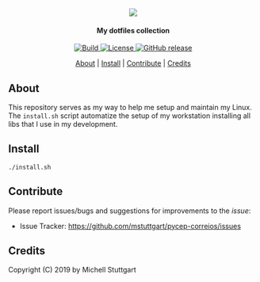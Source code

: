 <p align="center">
  <br>
  <a href="https://github.com/mstuttgart/dotfiles">
  <img src="https://emojipedia-us.s3.dualstack.us-west-1.amazonaws.com/thumbs/160/emojione/178/robot-face_1f916.png"></a>
</p>

<h4 align="center">My dotfiles collection</h4>

<p align="center">
  <a href="https://travis-ci.org/mstuttgart/dotfiles">
    <img src="https://img.shields.io/travis/mstuttgart/dotfiles/master.svg?style=flat-square" alt="Build">
  </a>
  <a href="https://github.com/mstuttgart/dotfiles/blob/master/LICENSE">
    <img src="https://img.shields.io/github/license/mstuttgart/dotfiles.svg?style=flat-square" alt="License">
  </a>
 <a href="https://github.com/mstuttgart/dotfiles/releases">
   <img alt="GitHub release" src="https://img.shields.io/github/release/mstuttgart/dotfiles.svg?style=flat-square">
 </a>
</p>

<p align="center">
  <a href="#about">About</a> |
  <a href="#install">Install</a> |
  <a href="#contribute">Contribute</a> |
  <a href="#credits">Credits</a>
</p>

## About

This repository serves as my way to help me setup and maintain my Linux. The `install.sh` script automatize the setup
of my workstation installing all libs that I use in my development.

## Install

```
./install.sh
```

## Contribute

Please report issues/bugs and suggestions for improvements to the _issue_:

- Issue Tracker: <https://github.com/mstuttgart/pycep-correios/issues>

## Credits

Copyright (C) 2019 by Michell Stuttgart
